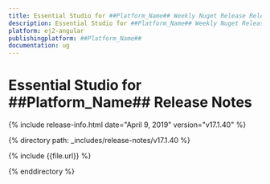 ```yaml
---
title: Essential Studio for ##Platform_Name## Weekly Nuget Release Release Notes  
description: Essential Studio for ##Platform_Name## Weekly Nuget Release Release Notes  
platform: ej2-angular
publishingplatform: ##Platform_Name##
documentation: ug
---
```


# Essential Studio for  ##Platform_Name##  Release Notes  

{% include release-info.html date="April 9, 2019"   version="v17.1.40"  %} 

{% directory path: _includes/release-notes/v17.1.40 %}

{% include {{file.url}} %}

{% enddirectory %}

